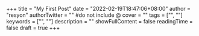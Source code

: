 +++
title = "My First Post"
date = "2022-02-19T18:47:06+08:00"
author = "resyon"
authorTwitter = "" #do not include @
cover = ""
tags = ["", ""]
keywords = ["", ""]
description = ""
showFullContent = false
readingTime = false
draft = true
+++
